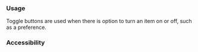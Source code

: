 ### Usage

Toggle buttons are used when there is option to turn an item on or off, such as a preference.

### Accessibility